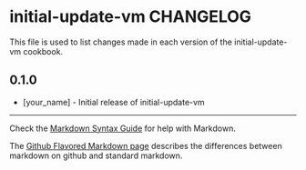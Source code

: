 initial-update-vm CHANGELOG
===========================

This file is used to list changes made in each version of the initial-update-vm cookbook.

0.1.0
-----
- [your_name] - Initial release of initial-update-vm

- - -
Check the [Markdown Syntax Guide](http://daringfireball.net/projects/markdown/syntax) for help with Markdown.

The [Github Flavored Markdown page](http://github.github.com/github-flavored-markdown/) describes the differences between markdown on github and standard markdown.
